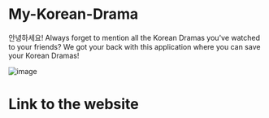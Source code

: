 # My-Korean-Drama
안녕하세요!
Always forget to mention all the Korean Dramas you've watched to your friends?
We got your back with this application where you can save your Korean Dramas!

![image](https://user-images.githubusercontent.com/34915099/153573987-1c1f8985-3e1a-4dd6-b781-9c8120a6c613.png)


# Link to the website
